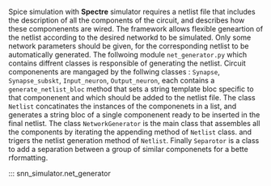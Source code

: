 
Spice simulation with **Spectre** simulator requires a netlist file that includes the description of all the components of the circuit, and describes how these componenents are wired. The framework allows flexible geneartion of the netlist according to the desired networkd to be simulated. Only some network parameters should be given, for the corresponding netlist to be automatically generated.  The follwoing module `net_generator.py` which contains diffrent classes is responsible of generating the netlist. 
Circuit componenents are mangaged by the follwing classes : `Synapse`, `Synapse_subskt`, `Input_neuron`, `Output_neuron`, each contains a `generate_netlist_bloc` method that sets a string template bloc specific to that componenent and which should be added to the netlist file. 
The class `Netlist` concatinates the instances of the componenets in a list, and generates a string bloc of a single componenent ready to be inserted in the final netlist.
The class `NetworkGenerator` is the main class that assembles all the components by iterating the appending method of `Netlist` class. and trigers the netlist generation method of `Netlist`. 
Finally `Separotor` is a class to add a separation between a group of similar componenets for a bette rformatting.


::: snn_simulator.net_generator


